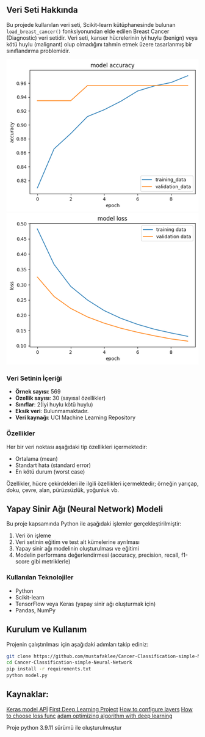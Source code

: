 ## Veri Seti Hakkında

Bu projede kullanılan veri seti, Scikit-learn kütüphanesinde bulunan `load_breast_cancer()` fonksiyonundan elde edilen Breast Cancer (Diagnostic) veri setidir. Veri seti, kanser hücrelerinin iyi huylu (benign) veya kötü huylu (malignant) olup olmadığını tahmin etmek üzere tasarlanmış bir sınıflandırma problemidir.

![Model Accuracy](images/model_accuracy.png)
![Model Loss](images/model_loss.png)


### Veri Setinin İçeriği

- **Örnek sayısı**: 569
- **Özellik sayısı**: 30 (sayısal özellikler)
- **Sınıflar**: 2(İyi huylu kötü huylu)
- **Eksik veri**: Bulunmamaktadır.
- **Veri kaynağı**: UCI Machine Learning Repository

### Özellikler

Her bir veri noktası aşağıdaki tip özellikleri içermektedir:

- Ortalama (mean)
- Standart hata (standard error)
- En kötü durum (worst case)

Özellikler, hücre çekirdekleri ile ilgili özellikleri içermektedir; örneğin yarıçap, doku, çevre, alan, pürüzsüzlük, yoğunluk vb.

## Yapay Sinir Ağı (Neural Network) Modeli

Bu proje kapsamında Python ile aşağıdaki işlemler gerçekleştirilmiştir:

1. Veri ön işleme
2. Veri setinin eğitim ve test alt kümelerine ayrılması
3. Yapay sinir ağı modelinin oluşturulması ve eğitimi
4. Modelin performans değerlendirmesi (accuracy, precision, recall, f1-score gibi metriklerle)

### Kullanılan Teknolojiler

- Python
- Scikit-learn
- TensorFlow veya Keras (yapay sinir ağı oluşturmak için)
- Pandas, NumPy

## Kurulum ve Kullanım

Projenin çalıştırılması için aşağıdaki adımları takip ediniz:

```bash
git clone https://github.com/mustafaklee/Cancer-Classification-simple-Neural-Network.git
cd Cancer-Classification-simple-Neural-Network
pip install -r requirements.txt
python model.py
```
## Kaynaklar:
[Keras model APİ](https://keras.io/api/models/model/)
[First Deep Learning Project](https://machinelearningmastery.com/tutorial-first-neural-network-python-keras/)
[How to configure layers](https://machinelearningmastery.com/how-to-configure-the-number-of-layers-and-nodes-in-a-neural-network/)
[How to choose loss func](https://machinelearningmastery.com/how-to-choose-loss-functions-when-training-deep-learning-neural-networks/)
[adam optimizing algorithm with deep learning](https://machinelearningmastery.com/adam-optimization-algorithm-for-deep-learning/)



Proje python 3.9.11 sürümü ile oluşturulmuştur
